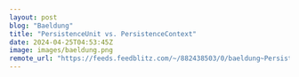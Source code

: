 ```yaml
---
layout: post
blog: "Baeldung"
title: "PersistenceUnit vs. PersistenceContext"
date: 2024-04-25T04:53:45Z
image: images/baeldung.png
remote_url: "https://feeds.feedblitz.com/~/882438503/0/baeldung~PersistenceUnit-vs-PersistenceContext"
---
```

